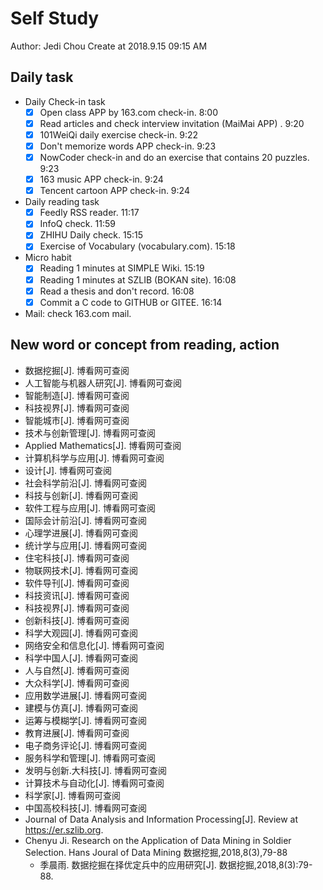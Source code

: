 # Self Study

Author: Jedi Chou
Create at 2018.9.15 09:15 AM

## Daily task

* Daily Check-in task
  -[x] Open class APP by 163.com check-in. 8:00
  -[x] Read articles and check interview invitation (MaiMai APP) . 9:20
  -[x] 101WeiQi daily exercise check-in. 9:22
  -[x] Don't memorize words APP check-in. 9:23
  -[x] NowCoder check-in and do an exercise that contains 20 puzzles. 9:23
  -[x] 163 music APP check-in. 9:24
  -[x] Tencent cartoon APP check-in. 9:24
  
* Daily reading task
  -[x] Feedly RSS reader. 11:17
  -[x] InfoQ check. 11:59
  -[x] ZHIHU Daily check. 15:15
  -[x] Exercise of Vocabulary (vocabulary.com). 15:18
  
* Micro habit
  -[x] Reading 1 minutes at SIMPLE Wiki. 15:19
  -[x] Reading 1 minutes at SZLIB (BOKAN site). 16:08
  -[x] Read a thesis and don't record. 16:08
  -[x] Commit a C code to GITHUB or GITEE. 16:14
  
* Mail: check 163.com mail. 
  
## New word or concept from reading, action

* 数据挖掘[J]. 博看网可查阅
* 人工智能与机器人研究[J]. 博看网可查阅
* 智能制造[J]. 博看网可查阅
* 科技视界[J]. 博看网可查阅
* 智能城市[J]. 博看网可查阅
* 技术与创新管理[J]. 博看网可查阅
* Applied Mathematics[J]. 博看网可查阅
* 计算机科学与应用[J]. 博看网可查阅
* 设计[J]. 博看网可查阅
* 社会科学前沿[J]. 博看网可查阅
* 科技与创新[J]. 博看网可查阅
* 软件工程与应用[J]. 博看网可查阅
* 国际会计前沿[J]. 博看网可查阅
* 心理学进展[J]. 博看网可查阅
* 统计学与应用[J]. 博看网可查阅
* 住宅科技[J]. 博看网可查阅
* 物联网技术[J]. 博看网可查阅
* 软件导刊[J]. 博看网可查阅
* 科技资讯[J]. 博看网可查阅
* 科技视界[J]. 博看网可查阅
* 创新科技[J]. 博看网可查阅
* 科学大观园[J]. 博看网可查阅
* 网络安全和信息化[J]. 博看网可查阅
* 科学中国人[J]. 博看网可查阅
* 人与自然[J]. 博看网可查阅
* 大众科学[J]. 博看网可查阅
* 应用数学进展[J]. 博看网可查阅
* 建模与仿真[J]. 博看网可查阅
* 运筹与模糊学[J]. 博看网可查阅
* 教育进展[J]. 博看网可查阅
* 电子商务评论[J]. 博看网可查阅
* 服务科学和管理[J]. 博看网可查阅
* 发明与创新.大科技[J]. 博看网可查阅
* 计算技术与自动化[J]. 博看网可查阅
* 科学家[J]. 博看网可查阅
* 中国高校科技[J]. 博看网可查阅
* Journal of Data Analysis and Information Processing[J]. Review at https://er.szlib.org.
* Chenyu Ji. Research on the Application of Data Mining in Soldier Selection. Hans Joural of Data Mining 数据挖掘,2018,8(3),79-88
  - 季晨雨. 数据挖掘在择优定兵中的应用研究[J]. 数据挖掘,2018,8(3):79-88.
